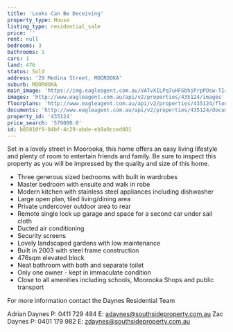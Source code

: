 ```yaml
---
title: 'Looks Can Be Deceiving'
property_type: House
listing_type: residential_sale
price: ''
rent: null
bedrooms: 3
bathrooms: 1
cars: 1
land: 476
status: Sold
address: '29 Medina Street, MOOROOKA'
suburb: MOOROOKA
main_image: 'https://img.eagleagent.com.au/VATvXILPq7uHFGbhjPrpPOsw-TI=/1280x854/smart/https://s3-us-west-2.amazonaws.com/eagleagent-orig/images/6820726/106055600-image-M.jpg'
images: 'http://www.eagleagent.com.au/api/v2/properties/435124/images'
floorplans: 'http://www.eagleagent.com.au/api/v2/properties/435124/floorplans'
documents: 'http://www.eagleagent.com.au/api/v2/properties/435124/documents'
property_id: '435124'
price_search: '579000.0'
id: b85010f9-04bf-4c29-abde-eb9a9cced801
---
```

Set in a lovely street in Moorooka, this home offers an easy living lifestyle and plenty of room to entertain friends and family. Be sure to inspect this property as you will be impressed by the quality and size of this home.

* Three generous sized bedrooms with built in wardrobes
* Master bedroom with ensuite and walk in robe
* Modern kitchen with stainless steel appliances including dishwasher
* Large open plan, tiled living/dining area
* Private undercover outdoor area to rear
* Remote single lock up garage and space for a second car under sail cloth
* Ducted air conditioning
* Security screens
* Lovely landscaped gardens with low maintenance
* Built in 2003 with steel frame construction
* 476sqm elevated block
* Neat bathroom with bath and separate toilet
* Only one owner - kept in immaculate condition
* Close to all amenities including schools, Moorooka Shops and public transport

For more information contact the Daynes Residential Team

Adrian Daynes
P: 0411 729 484
E: adaynes@southsideproperty.com.au
Zac Daynes
P: 0401 179 982
E: zdaynes@southsideproperty.com.au